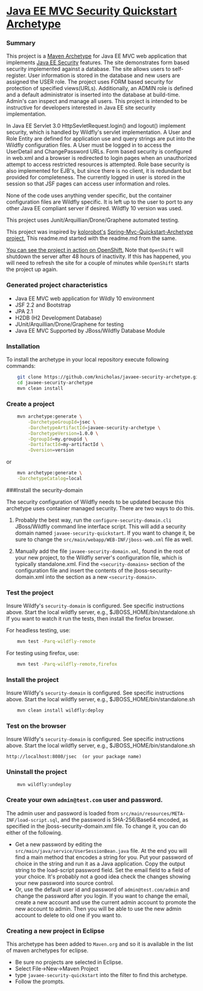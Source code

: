 [Java EE MVC Security Quickstart Archetype](https://github.com/karlnicholas/javaee-security-quickstart-archetype)
=========================================

### Summary

This project is a [Maven Archetype](https://maven.apache.org/guides/introduction/introduction-to-archetypes.html) 
for Java EE MVC web application that implements [Java EE Security](https://docs.oracle.com/javaee/7/tutorial/security-webtier002.htm) features. 
The site demonstrates form based security implemented against a database. The site allows 
users to self-register. User information is stored in the database and new 
users are assigned the USER role. The project uses FORM based security for 
protection of specified views(URLs). Additionally, an ADMIN role is defined 
and a default administrator is inserted into the database at build-time. Admin's 
can inspect and manage all users. This project is intended to be instructive 
for developers interested in Java EE site security implementation.  
 
In Java EE Servlet 3.0 HttpSevletRequest.login() and logout() implement security, which is handled by 
Wildfly's servlet implementation. A User and Role Entity are defined for application use and query strings 
are put into the Wildfly configuration files. A User must be logged in to access the UserDetail and ChangePassword 
URLs. Form based security is configured in web.xml and a browser is redirected to login pages when an unauthorized 
attempt to access restricted resources is attempted. Role base security is also implemented for EJB's, but since there is no client, it is redundant but provided for completeness. The currently logged in user is stored in the session so that JSF pages can access user information and roles.      

None of the code uses anything vender specific, but the container configuration files are 
Wildfly specific. It is left up to the user to port to any other Java EE 
compliant server if desired. Wildfly 10 version was used. 

This project uses Junit/Arquillian/Drone/Graphene automated testing. 

This project was inspired by [kolorobot's](https://github.com/kolorobot) 
[Spring-Mvc-Quickstart-Archetype project.](https://github.com/kolorobot/spring-mvc-quickstart-archetype)
This readme.md started with the readme.md from the same.

[You can see the project in action on OpenShift.](http://mvc-jsec.rhcloud.com/)
Note that `OpenShift` will shutdown the server after 48 hours of inactivity. If this 
has happened, you will need to refresh the site for a couple of minutes while `OpenShift` 
starts the project up again. 

### Generated project characteristics
* Java EE MVC web application for Wildly 10 environment
* JSF 2.2 and Bootstrap
* JPA 2.1
* H2DB (H2 Development Database) 
* JUnit/Arquillian/Drone/Graphene for testing
* Java EE MVC Supported by JBoss/Wildfly Database Module 

### Installation

To install the archetype in your local repository execute following commands:

```bash
    git clone https://github.com/knicholas/javaee-security-archetype.git
    cd javaee-security-archetype
    mvn clean install
```

### Create a project

```bash
    mvn archetype:generate \
        -DarchetypeGroupId=jsec \
        -DarchetypeArtifactId=javaee-security-archetype \
        -DarchetypeVersion=1.0.0 \
        -DgroupId=my.groupid \
        -DartifactId=my-artifactId \
        -Dversion=version
```
or
```bash
    mvn archetype:generate \
    -DarchetypeCatalog=local
```


###Install the security-domain

The security configuration of Wildfly needs to be updated because this 
archetype uses container managed security. There are two ways to do this.

1) Probably the best way, run the `configure-security-domain.cli` JBoss/Wildfly command line 
interface script. This will add a security domain named `javaee-security-quickstart`. If you want to 
change it, be sure to change the `src/main/webapp/WEB-INF/jboss-web.xml` file as well.

2) Manually add the file `javaee-security-domain.xml`, found in the root of your new project, to 
the Wildfly server's configuration file, which is typically standalone.xml. Find the `<security-domains>` 
section of the configuration file and insert the contents of the jboss-security-domain.xml into the 
section as a new `<security-domain>`. 

### Test the project

Insure Wildfy's `security-domain` is configured. See specific instructions above.
Start the local wildfly server, e.g., $JBOSS_HOME/bin/standalone.sh
If you want to watch it run the tests, then install the firefox browser.

For headless testing, use:
```bash
    mvn test -Parq-wildfly-remote
```

For testing using firefox, use:
```bash
    mvn test -Parq-wildfly-remote,firefox
```

### Install the project

Insure Wildfy's `security-domain` is configured. See specific instructions above.
Start the local wildfly server, e.g., $JBOSS_HOME/bin/standalone.sh

```bash
    mvn clean install wildfly:deploy
```

### Test on the browser

Insure Wildfy's `security-domain` is configured. See specific instructions above.
Start the local wildfly server, e.g., $JBOSS_HOME/bin/standalone.sh

    http://localhost:8080/jsec  (or your package name)


### Uninstall the project


```bash
    mvn wildfly:undeploy
```

### Create your own `admin@test.com` user and password.
The admin user and password is loaded from `src/main/resources/META-INF/load-script.sql`, and the password
is SHA-256/Base64 encoded, as specified in the jboss-security-domain.xml file. To change it, you can do either of 
the following.
  * Get a new password by editing the `src/main/java/service/UserSessionBean.java` file. At the end you will find a main method that encodes a string for you. Put your password of choice in the string and run it as a Java 
  application. Copy the output string to the load-script password field. Set the email field to a field of your
  choice. It's probably not a good idea check the changes showing your new password into source control.
  * Or, use the default user id and password of `admin@test.com/admin` and change the password after you login.
  If you want to change the email, create a new account and use the current admin account to promote the new account to admin. Then you will be able to use the new admin account to delete to old one if you want to.

### Creating a new project in Eclipse

This archetype has been added to `Maven.org` and so it is available in 
the list of maven archetypes for eclipse. 
  * Be sure no projects are selected in Eclipse.
  * Select File->New->Maven Project
  * type `javaee-security-quickstart` into the filter to find this archetype.
  * Follow the prompts.
